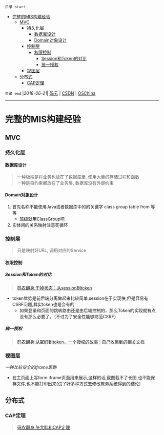 `目录 start`
 
- [完整的MIS构建经验](#完整的mis构建经验)
    - [MVC](#mvc)
        - [持久化层](#持久化层)
            - [数据库设计](#数据库设计)
            - [Domain对象设计](#domain对象设计)
        - [控制层](#控制层)
            - [权限控制](#权限控制)
                - [Session和Token的对比](#session和token的对比)
                - [统一授权](#统一授权)
        - [视图层](#视图层)
    - [分布式](#分布式)
        - [CAP定理](#cap定理)

`目录 end` |_2018-06-21_| [码云](https://gitee.com/kcp1104) | [CSDN](http://blog.csdn.net/kcp606) | [OSChina](https://my.oschina.net/kcp1104)
****************************************
# 完整的MIS构建经验

## MVC
### 持久化层
#### 数据库设计
> 一种极端是将业务也放在了数据库里, 使用大量的存储过程和函数  
> 一种是将约束都放在了业务层, 数据库没有外键约束

#### Domain对象设计
1. 首先名称不能使用Java或者数据库中的的关键字 class group table from 等等
    - 班级就用ClassGroup吧
1. 实体间的关系映射注意死循环

### 控制层
> 只是映射好URL, 调用对应的Service

#### 权限控制

##### Session和Token的对比
> [码农翻身:干掉状态：从session到token ](https://mp.weixin.qq.com/s?__biz=MzAxOTc0NzExNg==&mid=2665513566&idx=1&sn=a2688cadbe9c8042ff1abbdf04a8bd5e&chksm=80d67a1db7a1f30b28b93ed2ab29edfbf982b780433e4bfd178e3cc52cb1f9100cc8f923db4f&scene=21#wechat_redirect)

- token优势是前后端分离做起来比较简单,session在于实现快,但是容易有CSRF问题,其实token也是会有的
    - 如果登录和页面的跳转路由还是由后端控制的，那么Token的实现就有点没有那么必要了。（不过为了安全性能够防范CSRF）

##### 统一授权
> [码农翻身:从密码到token，一个授权的故事](https://mp.weixin.qq.com/s?__biz=MzAxOTc0NzExNg==&mid=2665513744&idx=1&sn=93d0db97cfd67422bcd21c8afd00f495&chksm=80d67b53b7a1f24537fdc7c10eb2783357c1f8c65ad55601a722216d2293ae3fb7b1c16e5449&scene=21#wechat_redirect) | [自己收集到的相关文档](/API_DOC.md#登录授权)

### 视图层

*一种比较安全的iframe思路*
- 在主页面上写form iframe页面用来展示,这样的话,截图截不了长图,也不能保存文件,也不能打印出来(试了好多种方式去修改教务系统得到的结论)

## 分布式
### CAP定理
> [码农翻身:张大胖和CAP定理](https://mp.weixin.qq.com/s?__biz=MzAxOTc0NzExNg==&mid=2665513560&idx=1&sn=ba861726537c57bd34253cbce010b5fe&chksm=80d67a1bb7a1f30df37905ce979504aa132dcaef59075577ff52f45f057734825a59f6de75c9&scene=21#wechat_redirect)
